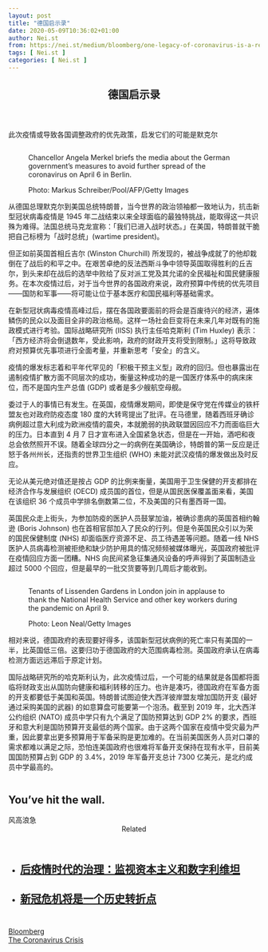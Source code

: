 ```yaml
---
layout: post
title: "德国启示录"
date: 2020-05-09T10:36:02+01:00
author: Nei.st
from: https://nei.st/medium/bloomberg/one-legacy-of-coronavirus-is-a-return-to-activist-government
tags: [ Nei.st ]
categories: [ Nei.st ]
---
```


<article class="post-19710 post type-post status-publish format-standard hentry category-bloomberg tag-the-coronavirus-crisis" id="post-19710">
 <header class="page-header medium Archives">
  <div class="page-header__image">
  </div>
  <div class="page-header__content">
   <h1 class="page-title text-align-center">
    德国启示录
   </h1>
  </div>
 </header>
 <div class="entry-content aesop-entry-content" id="post-19710-content">
  <link as="font" crossorigin="anonymous" href="//cdn.jsdelivr.net/gh/0nd1jyU39XQ/_/glyph/font-face/0uIzqoZjSuJfvSBnvgXTcApMtcVhMcpr.woff" rel="preload" type="font/woff"/>
  <link as="font" crossorigin="anonymous" href="//cdn.jsdelivr.net/gh/0nd1jyU39XQ/_/glyph/font-face/1sTnSLZWDKucPX6SAk.woff" rel="preload" type="font/woff"/>
  <p class="blog-post__description">
   此次疫情或导致各国调整政府的优先政策，启发它们的可能是默克尔
  </p>
  <span id="more-19710">
  </span>
  <div class="container large img">
   <div class="aspectRatioPlaceholder">
    <div class="progressiveMedia" data-height="1467" data-width="2200">
     <img alt="" class="progressiveMedia-image" data-src="https://cdn.jsdelivr.net/gh/0nd1jyU39XQ/_/img/1/ik0jlodSBTo0.jpg" src="https://cdn.jsdelivr.net/gh/0nd1jyU39XQ/_/img/1/ik0jlodSBTo0.jpg"/>
    </div>
   </div>
   <div class="aesop-image-component">
    <figure class="aesop-image-component-image aesop-component-align-center aesop-image-component-caption-left">
     <figcaption class="aesop-image-component-caption">
      <p class="aesop-cap-description">
       Chancellor Angela Merkel briefs the media about the German government’s measures to avoid further spread of the coronavirus on April 6 in Berlin.
      </p>
      <p class="aesop-cap-cred">
       Photo: Markus Schreiber/Pool/AFP/Getty Images
      </p>
     </figcaption>
    </figure>
   </div>
  </div>
  <p>
   从德国总理默克尔到美国总统特朗普，当今世界的政治领袖都一致地认为，抗击新型冠状病毒疫情是 1945 年二战结束以来全球面临的最独特挑战，能取得这一共识殊为难得。法国总统马克龙宣称：「我们已进入战时状态。」在美国，特朗普就干脆把自己标榜为「战时总统」(wartime president)。
  </p>
  <p>
   但正如前英国首相丘吉尔 (Winston Churchill) 所发现的，被战争成就了的他却栽倒在了战后的和平之中。在艰苦卓绝的反法西斯斗争中领导英国取得胜利的丘吉尔，到头来却在战后的选举中败给了反对派工党及其允诺的全民福祉和国民健康服务。在本次疫情过后，对于当今世界的各国政府来说，政府预算中传统的优先项目——国防和军事——将可能让位于基本医疗和国民福利等基础需求。
  </p>
  <p>
   在新型冠状病毒疫情高峰过后，摆在各国政要面前的将会是百废待兴的经济，遍体鳞伤的民众以及面目全非的政治格局。这样一场社会巨变将在未来几年对既有的施政模式进行考验。国际战略研究所 (IISS) 执行主任哈克斯利 (Tim Huxley) 表示：「西方经济将会倒退数年，受此影响，政府的财政开支将受到限制。」这将导致政府对预算优先事项进行全面考量，并重新思考「安全」的含义。
  </p>
  <p>
   疫情的爆发标志着和平年代罕见的「积极干预主义型」政府的回归。但也暴露出在遏制疫情扩散方面不同层次的成功，衡量这种成功的是一国医疗体系中的病床床位，而不是国内生产总值 (GDP) 或者是多少艘航空母舰。
  </p>
  <p>
   委过于人的事情已有发生。在英国，疫情爆发期间，即使是保守党在传媒业的铁杆盟友也对政府防疫态度 180 度的大转弯提出了批评。在马德里，随着西班牙确诊病例超过意大利成为欧洲疫情的震央，本就脆弱的执政联盟因回应不力而面临巨大的压力。日本直到 4 月 7 日才宣布进入全国紧急状态，但是在一开始，酒吧和夜总会依然照开不误。随着全球四分之一的病例在美国确诊，特朗普的第一反应是迁怒于各州州长，还指责的世界卫生组织 (WHO) 未能对武汉疫情的爆发做出及时反应。
  </p>
  <div class="code-block code-block-1" style="margin: 8px 0; clear: both;">
   <div class="container ads_KbHEVhh8Rw">
    <div class="card card--blog post-sidebar">
     <div class="card-body">
      <div class="logo_ngcontent-kty-0">
      </div>
      <div class="iframe-blocker U6XAMK63Vh00WqvF2BacIQ">
       <div class="background-h60B">
       </div>
       <div class="WumZiPCS4MeMw4pxQ">
       </div>
      </div>
     </div>
     <div class="card-footer">
      <div class="card-footer-wrapper" layout="row bottom-left">
      </div>
     </div>
    </div>
   </div>
  </div>
  <p>
   无论从美元绝对值还是按占 GDP 的比例来衡量，美国用于卫生保健的开支都排在经济合作与发展组织 (OECD) 成员国的首位，但是从国民医保覆盖面来看，美国在该组织 36 个成员中学排名倒数第二位，不及美国的只有墨西哥一国。
  </p>
  <p>
   英国民众走上街头，为参加防疫的医护人员鼓掌加油，被确诊患病的英国首相约翰逊 (Boris Johnson) 也在首相官邸加入了民众的行列。但是令英国民众引以为荣的国民保健制度 (NHS) 却面临医疗资源不足、员工待遇差等问题。随着一线 NHS 医护人员病毒检测被拒绝和缺少防护用具的情况频频被媒体曝光，英国政府被批评在疫情回应方面一团糟。NHS 向民间紧急征集通风设备的呼声得到了英国制造业超过 5000 个回应，但是最早的一批交货要等到几周后才能收到。
  </p>
  <div class="container large img">
   <div class="aspectRatioPlaceholder">
    <div class="progressiveMedia" data-height="1467" data-width="2200">
     <img alt="" class="progressiveMedia-image" data-src="https://cdn.jsdelivr.net/gh/0nd1jyU39XQ/_/img/1/icdNTsBDwvEo.jpg" src="https://cdn.jsdelivr.net/gh/0nd1jyU39XQ/_/img/1/icdNTsBDwvEo.jpg"/>
    </div>
   </div>
   <div class="aesop-image-component">
    <figure class="aesop-image-component-image aesop-component-align-center aesop-image-component-caption-left">
     <figcaption class="aesop-image-component-caption">
      <p class="aesop-cap-description">
       Tenants of Lissenden Gardens in London join in applause to thank the National Health Service and other key workers during the pandemic on April 9.
      </p>
      <p class="aesop-cap-cred">
       Photo: Leon Neal/Getty Images
      </p>
     </figcaption>
    </figure>
   </div>
  </div>
  <p>
   相对来说，德国政府的表现要好得多，该国新型冠状病例的死亡率只有美国的一半，比英国低三倍。这要归功于德国政府的大范围病毒检测。英国政府承认在病毒检测方面远远滞后于原定计划。
  </p>
  <p>
   国际战略研究所的哈克斯利认为，此次疫情过后，一个可能的结果就是各国都将面临将财政支出从国防向健康和福利转移的压力。也许是凑巧，德国政府在军备方面的开支都要低于美国和英国。特朗普试图迫使大西洋彼岸盟友增加国防开支 (最好通过采购美国的武器) 的如意算盘可能要第一个泡汤。截至到 2019 年，北大西洋公约组织 (NATO) 成员中学只有九个满足了国防预算达到 GDP 2% 的要求，西班牙和意大利是国防预算开支最低的两个国家。由于这两个国家在疫情中受灾最为严重，因此要拿出更多预算用于军备采购是更加难的。在当前美国医务人员对口罩的需求都难以满足之际，恐怕连美国政府也很难将军备开支保持在现有水平，目前美国国防预算占到 GDP 的 3.4%，2019 年军备开支总计 7300 亿美元，是北约成员中学最高的。
  </p>
  <div class="aesop-content-comp-wrap aesop-content-comp-columns-1" id="aesop-content-component">
   <div class="container img gfw edge">
    <div class="BarrierFailsafe__fullBarrier___2bFWd">
     <div class="aspectRatioPlaceholder nykpaywall">
      <div class="progressiveMedia" data-height="880" data-width="1040">
       <img alt="" class="progressiveMedia-image lazyload" data-src="https://cdn.jsdelivr.net/gh/0nd1jyU39XQ/_/img/1/full-desktop@2x.png" src="https://cdn.jsdelivr.net/gh/0nd1jyU39XQ/_/img/1/full-desktop@2x.png"/>
      </div>
     </div>
     <h1 class="BarrierFailsafe__header___1VGQh">
      You’ve hit the wall.
     </h1>
     <div class="BarrierFailsafe__body___2hQxl">
      风高浪急
      <a class="wdAUwEkxSXQjBoQ" href="https://nei.st/medium/j2c6srlbezlceyrdintsxq" rel="noopener noreferrer nofollow" target="_blank">
       <span class="svgIcon svgIcon--questionMark svgIcon--19px">
       </span>
      </a>
     </div>
    </div>
   </div>
  </div>
  <section class="jsx-1092709871 collection">
   <header class="jsx-1092709871 container">
    <span class="jsx-65431776 text-icon text-right size-md spacing-xxtight weight-medium">
     <span class="jsx-65431776 text">
      <span class="jsx-1092709871">
       Related
      </span>
     </span>
    </span>
   </header>
   <ul class="jsx-1092709871 collection-list">
    <li class="jsx-1092709871">
     <section class="jsx-2013367371 container">
      <div class="jsx-2013367371 content no-cover type-collection">
       <div class="jsx-2013367371 left">
        <a class="jsx-2013367371" href="https://nei.st/medium/initium/opinion-will-data-leviathan-expand-after-epedimic">
         <h2 class="jsx-2996311878 sidebar">
          后疫情时代的治理：监视资本主义和数字利维坦
         </h2>
        </a>
       </div>
      </div>
     </section>
    </li>
    <li class="jsx-1092709871">
     <section class="jsx-2013367371 container">
      <div class="jsx-2013367371 content no-cover type-collection">
       <div class="jsx-2013367371 left">
        <a class="jsx-2013367371" href="https://nei.st/medium/why-this-crisis-is-a-turning-point-in-history">
         <h2 class="jsx-2996311878 sidebar">
          新冠危机将是一个历史转折点
         </h2>
        </a>
       </div>
      </div>
     </section>
    </li>
   </ul>
  </section>
  <div class="container ag ah">
   <div class="fe n el">
    <a class="dt du bn bo bp bq br bs bt bu dv dw bx by dx dy" href="https://nei.st/medium/bloomberg-businessweek?source=https://www.bloomberg.com/news/articles/2020-04-13/one-legacy-of-coronavirus-is-a-return-to-activist-government">
     <div class="c ff fg ag ah fh el fi fj ce fk fl fm fn fo fp fq fr fs ft fu">
      <div class="bs em en eo ep eq fv ah fw fg ag bm eu fx q fy fz p ac">
      </div>
     </div>
    </a>
   </div>
  </div>
  <div class="code-block code-block-2" style="margin: 8px 0; clear: both;">
   <br/>
   <div class="container ads_KbHEVhh8Rw">
    <div class="card card--blog post-sidebar">
     <div class="card-body">
      <div class="logo_ngcontent-kty-0">
      </div>
      <div class="iframe-blocker U6XAMK63Vh00WqvF2BacIQ">
       <div class="background-h60B">
       </div>
       <div class="WumZiPCS4MeMw4pxQ">
       </div>
      </div>
     </div>
     <div class="card-footer">
      <div class="card-footer-wrapper" layout="row bottom-left">
      </div>
     </div>
    </div>
   </div>
  </div>
 </div>
 <footer class="entry-footer">
  <div class="categories icon-link">
   <a href="https://nei.st/category/medium/bloomberg" rel="category tag">
    Bloomberg
   </a>
  </div>
  <div class="tags icon-link">
   <a href="https://nei.st/tag/the-coronavirus-crisis" rel="tag">
    The Coronavirus Crisis
   </a>
  </div>
 </footer>
</article>

